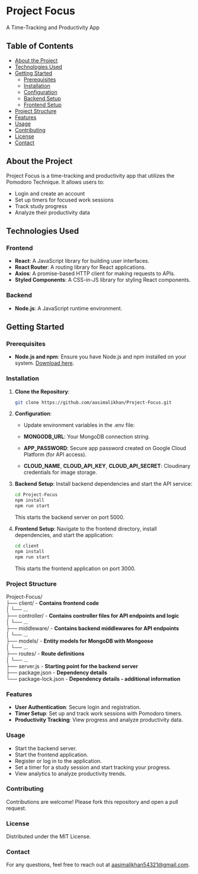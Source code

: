 # Project Focus

A Time-Tracking and Productivity App

## Table of Contents

- [About the Project](#about-the-project)
- [Technologies Used](#technologies-used)
- [Getting Started](#getting-started)
  - [Prerequisites](#prerequisites)
  - [Installation](#installation)
  - [Configuration](#configuration)
  - [Backend Setup](#backend-setup)
  - [Frontend Setup](#frontend-setup)
- [Project Structure](#project-structure)
- [Features](#features)
- [Usage](#usage)
- [Contributing](#contributing)
- [License](#license)
- [Contact](#contact)

## About the Project

Project Focus is a time-tracking and productivity app that utilizes the Pomodoro Technique. It allows users to:
- Login and create an account
- Set up timers for focused work sessions
- Track study progress
- Analyze their productivity data

## Technologies Used

### Frontend
- **React**: A JavaScript library for building user interfaces.
- **React Router**: A routing library for React applications.
- **Axios**: A promise-based HTTP client for making requests to APIs.
- **Styled Components**: A CSS-in-JS library for styling React components.

### Backend
- **Node.js**: A JavaScript runtime environment.

## Getting Started

### Prerequisites
- **Node.js and npm**: Ensure you have Node.js and npm installed on your system. [Download here](https://nodejs.org/en).

### Installation

1. **Clone the Repository**:
   ```sh
   git clone https://github.com/aasimalikhan/Project-Focus.git
2. **Configuration**:
   - Update environment variables in the .env file:

   - **MONGODB_URL**: Your MongoDB connection string.

   - **APP_PASSWORD**: Secure app password created on Google Cloud Platform (for API access).

   - **CLOUD_NAME**, **CLOUD_API_KEY**, **CLOUD_API_SECRET**: Cloudinary credentials for image storage.

3. **Backend Setup**:
   Install backend dependencies and start the API service:

   ```bash
   cd Project-Focus
   npm install
   npm run start
   ```
   This starts the backend server on port 5000.

4. **Frontend Setup**:
   Navigate to the frontend directory, install dependencies, and start the application:

   ```bash
   cd client
   npm install
   npm run start
   ```
   This starts the frontend application on port 3000.

### Project Structure

Project-Focus/  
├── client/ - **Contains frontend code**  
│   └── ...  
├── controller/ - **Contains controller files for API endpoints and logic**  
│   └── ...  
├── middleware/ - **Contains backend middlewares for API endpoints**  
│   └── ...  
├── models/ - **Entity models for MongoDB with Mongoose**  
│   └── ...  
├── routes/ - **Route definitions**  
│   └── ...  
├── server.js - **Starting point for the backend server**  
├── package.json - **Dependency details**  
└── package-lock.json - **Dependency details - additional information**  

### Features
- **User Authentication**: Secure login and registration.
- **Timer Setup**: Set up and track work sessions with Pomodoro timers.
- **Productivity Tracking**: View progress and analyze productivity data.

### Usage
- Start the backend server.
- Start the frontend application.
- Register or log in to the application.
- Set a timer for a study session and start tracking your progress.
- View analytics to analyze productivity trends.

### Contributing
Contributions are welcome! Please fork this repository and open a pull request.

### License
Distributed under the MIT License.

### Contact
For any questions, feel free to reach out at aasimalikhan54321@gmail.com.